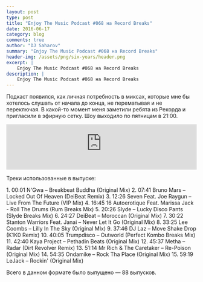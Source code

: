 ```yaml
---
layout: post
type: post
title: "Enjoy The Music Podcast #068 на Record Breaks"
date: 2016-06-17
category: blog
comments: true
author: "DJ Saharov"
summary: "Enjoy The Music Podcast #068 на Record Breaks"
header-img: /assets/png/six-years/header.png
excerpt: |
    Enjoy The Music Podcast #068 на Record Breaks
description: |
    Enjoy The Music Podcast #068 на Record Breaks
---
```


<p>
<span class="firstcharacter">П</span>одкаст появился, как личная потребность в миксах, которые мне бы хотелось слушать от начала до конца, не перематывая и не переключая. В какой-то момент меня заметили ребята из Рекорда и пригласили в эфирную сетку. Шоу выходило по пятницам в 21:00.
</p>

<iframe width="100%" height="120" src="https://player-widget.mixcloud.com/widget/iframe/?hide_cover=1&feed=%2Fdjsaharovofficial%2Fenjoy-the-music-podcast-068%2F" frameborder="0" allow="encrypted-media; fullscreen; autoplay; idle-detection; speaker-selection; web-share;" ></iframe>

<p>Треки использованные в выпуске:</p>
1. 00:01 N'Gwa – Breakbeat Buddha (Original Mix)
2. 07:41 Bruno Mars – Locked Out Of Heaven (DeiBeat Remix)
3. 12:26 Seven Feat. Joe Raygun – Live From The Future (VIP Mix)
4. 16:45 16 Autoerotique Feat. Marissa Jack - Roll The Drums (Rum Breaks Mix)
5. 20:26 Slyde – Lucky Disco Pants (Slyde Breaks Mix)
6. 24:27 DeiBeat – Moroccan (Original Mix)
7. 30:22 Stanton Warriors Feat. Janai – Never Let It Go (Original Mix)
8. 33:25 Lee Coombs – Lilly In The Sky (Original MIx)
9. 37:46 DJ Laz – Move Shake Drop (K1K0 Remix)
10. 40:05 Trumpdisco – Outworld (Perfect Kombo Breaks Mix)
11. 42:40 Kaya Project – Pethadin Beats (Original Mix)
12. 45:37 Metha – Radar (Dirt Revolver Remix)
13. 51:14 Mr Rich & The Caretaker – Re-Poison (Original Mix)
14. 54:35 Ondamike – Rock Tha Place (Original Mix)
15. 59:19 LeJack – Rockin' (Original Mix)

<p>Всего в данном формате было выпущено &mdash; 88 выпусков.</p>
